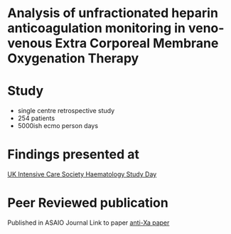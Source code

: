 # Analysis of unfractionated heparin anticoagulation monitoring in veno-venous Extra Corporeal Membrane Oxygenation Therapy

# Study
- single centre retrospective study
- 254 patients
- 5000ish ecmo person days

# Findings presented at

[UK Intensive Care Society Haematology Study Day](https://ics.ac.uk/learning/events/haematology-treating-patients-with-blood-disorders-in-icu.html)

# Peer Reviewed publication

Published in ASAIO Journal 
Link to paper [anti-Xa paper](https://pubmed.ncbi.nlm.nih.gov/38039550/)
